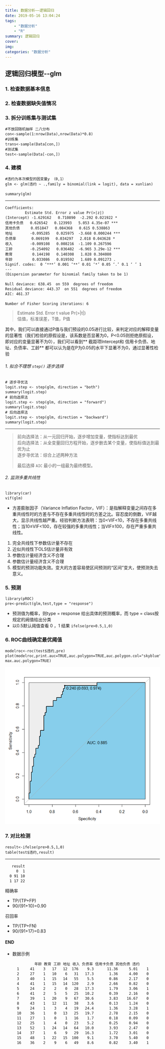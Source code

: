 ```yaml
---
title: 数据分析——逻辑回归
date: 2019-05-16 13:04:24
tags: 
	- "数据分析"
	- "R"
summary: 逻辑回归
cover: 
img: 
categories: "数据分析"
---
```


## 逻辑回归模型--glm

### 1. 检查数据基本信息

### 2. 检查数据缺失值情况

### 3. 拆分训练集与测试集

	#不放回随机抽样 二八分布
	con<-sample(1:nrow(Data),nrow(Data)*0.8)
	#训练集
	trans<-sample(Data[con,])
	#测试集
	test<-sample(Data[-con,])

### 4. 建模
	
	#违约为本次模型的因变量y （0,1）
	glm <- glm(违约 ~ .,family = binomial(link = logit), data = xunlian)
	
	summary(glm)

---

	Coefficients:
             Estimate Std. Error z value Pr(>|z|)    
	(Intercept) -1.629162   0.710890  -2.292 0.021922 *  
	信用卡负债   0.626542   0.123993   5.053 4.35e-07 ***
	其他负债     0.051847   0.084368   0.615 0.538863    
	地址        -0.095285   0.025975  -3.668 0.000244 ***
	负债率       0.069199   0.034297   2.018 0.043628 *  
	收入        -0.009108   0.008216  -1.109 0.267596    
	工龄        -0.254092   0.036482  -6.965 3.29e-12 ***
	教育         0.144198   0.140308   1.028 0.304080    
	年龄         0.033086   0.019592   1.689 0.091273 .  
	Signif. codes:  0 ‘***’ 0.001 ‘**’ 0.01 ‘*’ 0.05 ‘.’ 0.1 ‘ ’ 1
	---
	(Dispersion parameter for binomial family taken to be 1)

    Null deviance: 638.45  on 559  degrees of freedom
	Residual deviance: 443.37  on 551  degrees of freedom
	AIC: 461.37

	Number of Fisher Scoring iterations: 6

> Estimate Std. Error t value Pr(>|t|)   
> 估值，标准误差，T值，P值  

其中，我们可以直接通过P值与我们预设的0.05进行比较，来判定对应的解释变量的显著性（我们检验的原假设是，该系数是否显著为0，P<0.05则拒绝原假设，即对应的变量显著不为0），我们可以看到** 截距项Intercept和 信用卡负债、地址、负债率、工龄** 都可以认为是在P为0.05的水平下显著不为0，通过显著性检验

###### 1. 拟合不理想 `step()` 逐步选择

	# 逐步寻优法
	logit.step <- step(glm, direction = "both")
	summary(logit.step)
	# 前向选择法
	logit.step <- step(glm, direction = "forward")
	summary(logit.step)
	# 后向选择法
	logit.step <- step(glm, direction = "backward")
	summary(logit.step)

 ---
	
 > 前向选择法：从一元回归开始，逐步增加变量，使指标达到最优  
 > 后向选择法：从全变量回归方程开始，逐步删去某个变量，使指标值达到最优为止  
 > 逐步寻优法：综合上述两种方法 
 > 
 > 最后选择  `AIC` 最小的一组最为最终模型。 
 
###### 2. 监测多重共线性
	library(car)
	vif(glm)
* 方差膨胀因子（Variance Inflation Factor，VIF）：是指解释变量之间存在多重共线性时的方差与不存在多重共线性时的方差之比。容忍度的倒数，VIF越大，显示共线性越严重。经验判断方法表明：当0<VIF<10，不存在多重共线性；当10≤VIF<100，存在较强的多重共线性；当VIF≥100，存在严重多重共线性。

 1. 完全共线性下参数估计量不存在
 2. 近似共线性下OLS估计量非有效
 3. 参数估计量经济含义不合理
 4. 参数估计量经济含义不合理
 5. 模型的预测功能失效。变大的方差容易使区间预测的“区间”变大，使预测失去意义。
    
### 5. 预测
	library(pROC)
	pre<-predict(glm,test,type = "response")
* 预测值为概率，则type = response 给出具体的预测概率，而 type = class按规定的阙值给出分类  
* 以0.5默认阈值查看 0 ，1 结果  `ifelse(pre>0.5,1,0)`
 
### 6. ROC曲线确定最优阈值 
	
	modelroc<-roc(test$违约,pre)  
	plot(modelroc,print.auc=TRUE,auc.polygon=TRUE,auc.polygon.col="skyblue",print.thres=TRUE, max.auc.polygon=TRUE)

![](逻辑回归/Rplot.png) 	

### 7. 对比检测

	result<-ifelse(pre>0.5,1,0)
	table(test$违约,result)

---
	   result
	     0  1
	  0 91 10
	  1 17 22

精确率   

* TP/(TP+FP)
* 90/(91+10)=0.90
 
召回率

 * TP/(TP+FN)
 * 90/(91+17)=0.83

#### END
* 数据示例    

			    年龄 教育 工龄 地址 收入 负债率 信用卡负债 其他负债 违约
		1     41    3   17   12  176    9.3      11.36     5.01    1
		2     27    1   10    6   31   17.3       1.36     4.00    0
		3     40    1   15   14   55    5.5       0.86     2.17    0
		4     41    1   15   14  120    2.9       2.66     0.82    0
		5     24    2    2    0   28   17.3       1.79     3.06    1
		6     41    2    5    5   25   10.2       0.39     2.16    0
		7     39    1   20    9   67   30.6       3.83    16.67    0
		8     43    1   12   11   38    3.6       0.13     1.24    0
		9     24    1    3    4   19   24.4       1.36     3.28    1
		10    36    1    0   13   25   19.7       2.78     2.15    0
		11    27    1    0    1   16    1.7       0.18     0.09    0
		12    25    1    4    0   23    5.2       0.25     0.94    0
		13    52    1   24   14   64   10.0       3.93     2.47    0
		14    37    1    6    9   29   16.3       1.72     3.01    0
		15    48    1   22   15  100    9.1       3.70     5.40    0
		16    36    2    9    6   49    8.6       0.82     3.40    1	
				